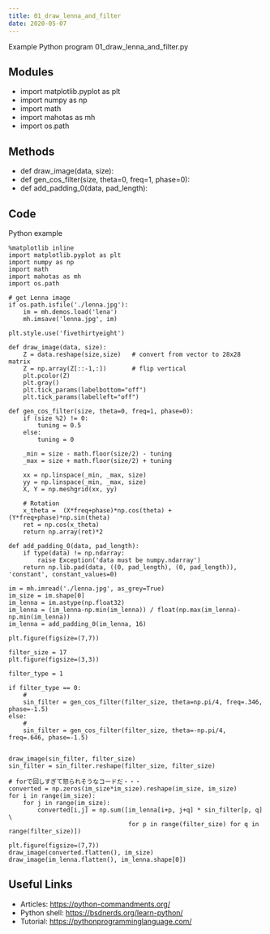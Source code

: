 ```yaml
---
title: 01_draw_lenna_and_filter
date: 2020-05-07
---
```

Example Python program 01_draw_lenna_and_filter.py

## Modules

* import matplotlib.pyplot as plt
* import numpy as np
* import math
* import mahotas as mh
* import os.path

## Methods

* def draw_image(data, size):
* def gen_cos_filter(size, theta=0, freq=1, phase=0):
* def add_padding_0(data, pad_length):

## Code

Python example

    %matplotlib inline
    import matplotlib.pyplot as plt
    import numpy as np
    import math
    import mahotas as mh
    import os.path
    
    # get Lenna image
    if os.path.isfile('./lenna.jpg'):
        im = mh.demos.load('lena')
        mh.imsave('lenna.jpg', im)
    
    plt.style.use('fivethirtyeight')
    
    def draw_image(data, size):
        Z = data.reshape(size,size)   # convert from vector to 28x28 matrix
        Z = np.array(Z[::-1,:])       # flip vertical
        plt.pcolor(Z)
        plt.gray()
        plt.tick_params(labelbottom="off")
        plt.tick_params(labelleft="off")
    
    def gen_cos_filter(size, theta=0, freq=1, phase=0):
        if (size %2) != 0:
            tuning = 0.5
        else:
            tuning = 0
    
        _min = size - math.floor(size/2) - tuning
        _max = size + math.floor(size/2) + tuning
        
        xx = np.linspace(_min, _max, size)
        yy = np.linspace(_min, _max, size)
        X, Y = np.meshgrid(xx, yy)
    
        # Rotation 
        x_theta =  (X*freq+phase)*np.cos(theta) + (Y*freq+phase)*np.sin(theta)
        ret = np.cos(x_theta)
        return np.array(ret)*2
    
    def add_padding_0(data, pad_length):
        if type(data) != np.ndarray:
            raise Exception('data must be numpy.ndarray')
        return np.lib.pad(data, ((0, pad_length), (0, pad_length)), 'constant', constant_values=0)
    
    im = mh.imread('./lenna.jpg', as_grey=True)
    im_size = im.shape[0]
    im_lenna = im.astype(np.float32)
    im_lenna = (im_lenna-np.min(im_lenna)) / float(np.max(im_lenna)-np.min(im_lenna))
    im_lenna = add_padding_0(im_lenna, 16)
    
    plt.figure(figsize=(7,7))
    
    filter_size = 17
    plt.figure(figsize=(3,3))
    
    filter_type = 1
    
    if filter_type == 0:
        #
        sin_filter = gen_cos_filter(filter_size, theta=np.pi/4, freq=.346, phase=-1.5)
    else:
        #
        sin_filter = gen_cos_filter(filter_size, theta=-np.pi/4, freq=.646, phase=-1.5)
        
    
    draw_image(sin_filter, filter_size)
    sin_filter = sin_filter.reshape(filter_size, filter_size)
    
    # forで回しすぎて怒られそうなコードだ・・・
    converted = np.zeros(im_size*im_size).reshape(im_size, im_size)
    for i in range(im_size):
        for j in range(im_size):
            converted[i,j] = np.sum([im_lenna[i+p, j+q] * sin_filter[p, q] \
                                     for p in range(filter_size) for q in range(filter_size)])
            
    plt.figure(figsize=(7,7))
    draw_image(converted.flatten(), im_size)
    draw_image(im_lenna.flatten(), im_lenna.shape[0])

## Useful Links

- Articles: https://python-commandments.org/
- Python shell: https://bsdnerds.org/learn-python/
- Tutorial: https://pythonprogramminglanguage.com/

